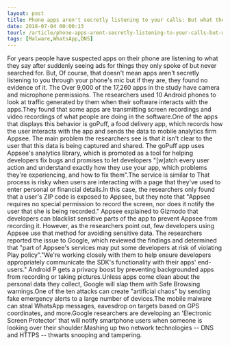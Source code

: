 ```yaml
---
layout: post
title: Phone apps aren't secretly listening to your calls: But what they do is still 'alarming'
date: 2018-07-04 00:00:13
tourl: /article/phone-apps-arent-secretly-listening-to-your-calls-but-what-they-do-is-still-alarming/
tags: [Malware,WhatsApp,DNS]
---
```

For years people have suspected apps on their phone are listening to what they say after suddenly seeing ads for things they only spoke of but never searched for. But, Of course, that doesn't mean apps aren't secretly listening to you through your phone's mic but if they are, they found no evidence of it. The Over 9,000 of the 17,260 apps in the study have camera and microphone permissions. The researchers used 10 Android phones to look at traffic generated by them when their software interacts with the apps.They found that some apps are transmitting screen recordings and video recordings of what people are doing in the software.One of the apps that displays this behavior is goPuff, a food delivery app, which records how the user interacts with the app and sends the data to mobile analytics firm Appsee. The main problem the researchers see is that it isn't clear to the user that this data is being captured and shared. The goPuff app uses Appsee's analytics library, which is promoted as a tool for helping developers fix bugs and promises to let developers "[w]atch every user action and understand exactly how they use your app, which problems they're experiencing, and how to fix them".The service is similar to That process is risky when users are interacting with a page that they've used to enter personal or financial details.In this case, the researchers only found that a user's ZIP code is exposed to Appsee, but they note that "Appsee requires no special permission to record the screen, nor does it notify the user that she is being recorded." Appsee explained to Gizmodo that developers can blacklist sensitive parts of the app to prevent Appsee from recording it. However, as the researchers point out, few developers using Appsee use that method for avoiding sensitive data. The researchers reported the issue to Google, which reviewed the findings and determined that "part of Appsee's services may put some developers at risk of violating Play policy"."We're working closely with them to help ensure developers appropriately communicate the SDK's functionality with their apps' end-users." Android P gets a privacy boost by preventing backgrounded apps from recording or taking pictures.Unless apps come clean about the personal data they collect, Google will slap them with Safe Browsing warnings.One of the ten attacks can create "artificial chaos" by sending fake emergency alerts to a large number of devices.The mobile malware can steal WhatsApp messages, eavesdrop on targets based on GPS coordinates, and more.Google researchers are developing an 'Electronic Screen Protector' that will notify smartphone users when someone is looking over their shoulder.Mashing up two network technologies -- DNS and HTTPS -- thwarts snooping and tampering.